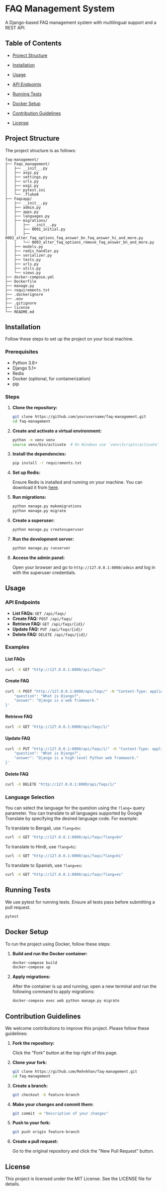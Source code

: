 # FAQ Management System

A Django-based FAQ management system with multilingual support and a REST API.

## Table of Contents
- [Project Structure](#project-structure)

- [Installation](#installation)
- [Usage](#usage)
- [API Endpoints](#api-endpoints)
- [Running Tests](#running-tests)
- [Docker Setup](#docker-setup)
- [Contribution Guidelines](#contribution-guidelines)
- [License](#license)



## Project Structure

The project structure is as follows:

```
faq-management/
├── Faqs_management/
│   ├── __init__.py
│   ├── asgi.py
│   ├── settings.py
│   ├── urls.py
│   ├── wsgi.py
│   ├── pytest.ini
│   └── .flake8
├── Faqsapp/
│   ├── __init__.py
│   ├── admin.py
│   ├── apps.py
│   ├── languages.py
│   ├── migrations/
│   │   ├── __init__.py
│   │   ├── 0001_initial.py
│   │   ├── 0002_alter_faq_options_faq_answer_bn_faq_answer_hi_and_more.py
│   │   └── 0003_alter_faq_options_remove_faq_answer_bn_and_more.py
│   ├── models.py
│   ├── redis_handler.py
│   ├── serializer.py
│   ├── tests.py
│   ├── urls.py
│   ├── utils.py
│   └── views.py
├── docker-compose.yml
├── Dockerfile
├── manage.py
├── requirements.txt
├── .dockerignore
├── .env
├── .gitignore
├── license
└── README.md
```


## Installation

Follow these steps to set up the project on your local machine.

### Prerequisites

- Python 3.8+
- Django 5.1+
- Redis
- Docker (optional, for containerization)
- pip

### Steps

1. **Clone the repository:**

    ```sh
    git clone https://github.com/yourusername/faq-management.git
    cd faq-management
    ```

2. **Create and activate a virtual environment:**

    ```sh
    python -m venv venv
    source venv/bin/activate  # On Windows use `venv\Scripts\activate`
    ```

3. **Install the dependencies:**

    ```sh
    pip install -r requirements.txt
    ```

4. **Set up Redis:**

    Ensure Redis is installed and running on your machine. You can download it from [here](https://redis.io/download).

5. **Run migrations:**

    ```sh
    python manage.py makemigrations
    python manage.py migrate
    ```

6. **Create a superuser:**

    ```sh
    python manage.py createsuperuser
    ```

7. **Run the development server:**

    ```sh
    python manage.py runserver
    ```

8. **Access the admin panel:**

    Open your browser and go to `http://127.0.0.1:8000/admin` and log in with the superuser credentials.

## Usage

### API Endpoints

- **List FAQs:** `GET /api/faqs/`
- **Create FAQ:** `POST /api/faqs/`
- **Retrieve FAQ:** `GET /api/faqs/{id}/`
- **Update FAQ:** `PUT /api/faqs/{id}/`
- **Delete FAQ:** `DELETE /api/faqs/{id}/`

### Examples

#### List FAQs

```sh
curl -X GET "http://127.0.0.1:8000/api/faqs/"
```

#### Create FAQ

```sh
curl -X POST "http://127.0.0.1:8000/api/faqs/" -H "Content-Type: application/json" -d '{
    "question": "What is Django?",
    "answer": "Django is a web framework."
}'
```

#### Retrieve FAQ

```sh
curl -X GET "http://127.0.0.1:8000/api/faqs/1/"
```

#### Update FAQ

```sh
curl -X PUT "http://127.0.0.1:8000/api/faqs/1/" -H "Content-Type: application/json" -d '{
    "question": "What is Django?",
    "answer": "Django is a high-level Python web framework."
}'
```

#### Delete FAQ

```sh
curl -X DELETE "http://127.0.0.1:8000/api/faqs/1/"
```

### Language Selection

You can select the language for the question using the `?lang=` query parameter. 
You can translate to all languages supported by Google Translate by specifying the desired language code. 
For example:

To translate to Bengali, use `?lang=bn`:

```sh
curl -X GET "http://127.0.0.1:8000/api/faqs/?lang=bn"
```

To translate to Hindi, use `?lang=hi`:

```sh
curl -X GET "http://127.0.0.1:8000/api/faqs/?lang=hi"
```

To translate to Spanish, use `?lang=es`:

```sh
curl -X GET "http://127.0.0.1:8000/api/faqs/?lang=es"
```

## Running Tests

We use pytest for running tests. Ensure all tests pass before submitting a pull request.

```sh
pytest
```

## Docker Setup

To run the project using Docker, follow these steps:

1. **Build and run the Docker container:**

    ```sh
    docker-compose build
    docker-compose up
    ```

2. **Apply migrations:**

    After the container is up and running, open a new terminal and run the following command to apply migrations:

    ```sh
    docker-compose exec web python manage.py migrate
    ```

## Contribution Guidelines

We welcome contributions to improve this project. Please follow these guidelines:

1. **Fork the repository:**

    Click the "Fork" button at the top right of this page.

2. **Clone your fork:**

    ```sh
    git clone https://github.com/Rehnkhan/faq-management.git
    cd faq-management
    ```

3. **Create a branch:**

    ```sh
    git checkout -b feature-branch
    ```

4. **Make your changes and commit them:**

    ```sh
    git commit -m "Description of your changes"
    ```

5. **Push to your fork:**

    ```sh
    git push origin feature-branch
    ```

6. **Create a pull request:**

    Go to the original repository and click the "New Pull Request" button.

## License

This project is licensed under the MIT License. See the LICENSE file for details.